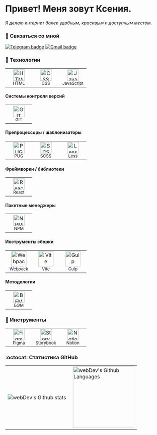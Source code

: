 # Привет! Меня зовут Ксения.
*Я делаю интернет более удобным, красивым и доступным местом.*

### :email: Связаться со мной

[![Telegram badge](https://img.shields.io/badge/Telegram-%23f1f9fe?style=for-the-badge&logo=telegram)](https://t.me/EsLichtne) [![Gmail badge](https://img.shields.io/badge/Gmail-%23fef3f2?style=for-the-badge&logo=gmail)](mailto:easyghoul@gmail.com)

### :abacus: Технологии

<table>
  <tr>
    <td width="70" align='center'>
      <img width='36' height='36' src='https://files.svgcdn.io/vscode-icons/file-type-html.svg' alt='HTML'>
      <br>
      <sub>HTML</sub>
    </td>
    <td width="70" align='center'>
      <img width='36' height='36' src='https://files.svgcdn.io/vscode-icons/file-type-css.svg' alt='CSS'>
      <br>
      <sub>CSS</sub>
    </td>
    <td width="70" align='center'>
      <img width='36' height='36' src='https://files.svgcdn.io/logos/javascript.svg' alt='JavaScript'>
      <br>
      <sub>JavaScript</sub>
    </td>
  </tr>
</table>

#### Системы контроля версий

<table>
  <tr>
    <td width="70" align='center'>
      <img width='36' height='36' src='https://git-scm.com/images/logos/logomark-orange@2x.png' alt='GIT'>
      <br>
      <sub>GIT</sub>
    </td>
  </tr>
</table>

#### Препроцессоры / шаблонизаторы

<table>
  <tr>
    <td width="70" align='center'>
      <img width='36' height='36' src='https://files.svgcdn.io/vscode-icons/file-type-pug.svg' alt='PUG'>
      <br>
      <sub>PUG</sub>
    </td>
    <td width="70" align='center'>
      <img width='36' height='36' src='https://files.svgcdn.io/vscode-icons/file-type-scss2.svg' alt='SCSS'>
      <br>
      <sub>SCSS</sub>
    </td>
    <td width="70" align='center'>
      <img width='36' height='36' src='https://files.svgcdn.io/vscode-icons/file-type-less.svg' alt='Less'>
      <br>
      <sub>Less</sub>
    </td>
  </tr>
</table>

#### Фреймворки / библиотеки

<table>
  <tr>
    <td width="70" align='center'>
      <img width='36' height='36' src='https://files.svgcdn.io/logos/react.svg' alt='React'>
      <br>
      <sub>React</sub>
    </td>
  </tr>
</table>


#### Пакетные менеджеры

<table>
  <tr>
    <td width="70" align='center'>
      <img width='36' height='36' src='https://files.svgcdn.io/logos/npm-icon.svg' alt='NPM'>
      <br>
      <sub>NPM</sub>
    </td>
  </tr>
</table>

#### Инструменты сборки

<table>
  <tr>
    <td width="70" align='center'>
      <img width='48' height='48' src='https://files.svgcdn.io/devicon/webpack.svg' alt='Webpack'>
      <br>
      <sub>Webpack</sub>
    </td>
    <td width="70" align='center'>
      <img width='48' height='48' src='https://files.svgcdn.io/logos/vitejs.svg' alt='Vite'>
      <br>
      <sub>Vite</sub>
    </td>
    <td width="70" align='center'>
      <img width='48' height='48' src='https://files.svgcdn.io/skill-icons/gulp.svg' alt='Gulp'>
      <br>
      <sub>Gulp</sub>
    </td>
  </tr>
</table>

#### Методологии

<table>
  <tr>
    <td width="70" align='center'>
      <img width='36' height='36' src='https://files.svgcdn.io/logos/bem.svg' alt='BEM'>
      <br>
      <sub>БЭМ</sub>
    </td>
  </tr>
</table>


### :crystal_ball: Инструменты

<table>
  <tr>
    <td width="70" align='center'>
      <img width='36' height='36' src='https://files.svgcdn.io/logos/figma.svg' alt='Figma'>
      <br>
      <sub>Figma</sub>
    </td>
    <td width="70" align='center'>
      <img width='36' height='36' src='https://files.svgcdn.io/devicon/storybook.svg' alt='Storybook'>
      <br>
      <sub>Storybook</sub>
    </td>
    <td width="70" align='center'>
      <img width='36' height='36' src='https://files.svgcdn.io/simple-icons/notion.svg' alt='Notion'>
      <br>
      <sub>Notion</sub>
    </td>
  </tr>
</table>

### :octocat: Статистика GitHub

<table>
  <tr>
    <td>
      <img align="left" src="http://github-readme-streak-stats.herokuapp.com?user=EsLichtne&theme=light&background=ffffff" alt="webDev's Github stats" />
    </td>
    <td>
      <img height="195px" align="right" alt="webDev's Github Languages" src="https://github-readme-stats-sigma-five.vercel.app/api/top-langs/?username=EsLichtne&layout=compact&theme=light" />
    </td>
  </tr>
</table>
